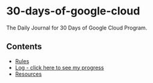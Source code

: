 # 30-days-of-google-cloud
The Daily Journal for 30 Days of Google Cloud Program.

## Contents

* [Rules](rules.md)
* [Log - click here to see my progress](log.md)
* [Resources](resources.md)
